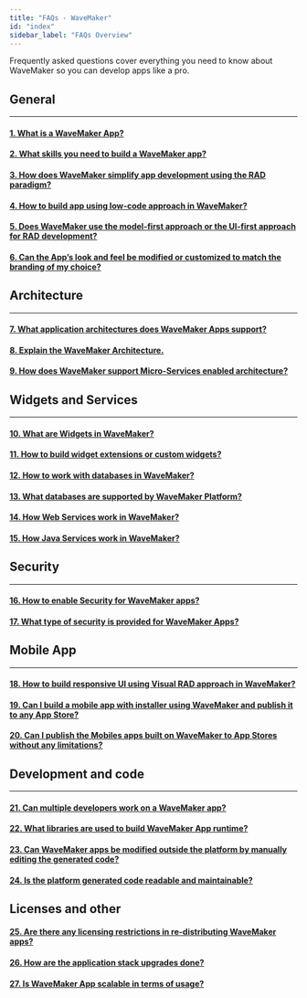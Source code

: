 ```yaml
---
title: "FAQs - WaveMaker"
id: "index"
sidebar_label: "FAQs Overview"
---
```

Frequently asked questions cover everything you need to know about WaveMaker so you can develop apps like a pro.     

## General 
---
#### [1. What is a WaveMaker App?](/learn/app-development/wavemaker-app-development-faqs/what-is-wavemaker-app)

#### [2. What skills you need to build a WaveMaker app?](/learn/app-development/wavemaker-app-development-faqs/skills-need-to-build-wavemaker-app)

#### [3. How does WaveMaker simplify app development using the RAD paradigm?](/learn/app-development/wavemaker-app-development-faqs/app-development-using-rad)

#### [4. How to build app using low-code approach in WaveMaker?](/learn/app-development/wavemaker-app-development-faqs/build-app-using-low-code-approach)

#### [5. Does WaveMaker use the model-first approach or the UI-first approach for RAD development?](/learn/app-development/wavemaker-app-development-faqs/model-first-or-UI-first-rad-development)  

#### [6. Can the App’s look and feel be modified or customized to match the branding of my choice?](/learn/app-development/wavemaker-app-development-faqs/customizing-app-to-your-own-branding)

## Architecture 
---

#### [7. What application architectures does WaveMaker Apps support?](/learn/app-development/wavemaker-app-development-faqs/wavemaker-application-architecture)


#### [8. Explain the WaveMaker Architecture.](/learn/app-development/wavemaker-app-development-faqs/wavemaker-architecture)



#### [9. How does WaveMaker support Micro-Services enabled architecture?](/learn/app-development/wavemaker-app-development-faqs/micro-services-enabled-architecture) 


## Widgets and Services
---

#### [10. What are Widgets in WaveMaker?](/learn/app-development/wavemaker-app-development-faqs/widgets-in-wavemaker)   

#### [11. How to build widget extensions or custom widgets?](/learn/app-development/wavemaker-app-development-faqs/building-widget-extension-custom-widget)
#### [12. How to work with databases in WaveMaker?](/learn/app-development/wavemaker-app-development-faqs/database-in-wavemaker)  

#### [13. What databases are supported by WaveMaker Platform?](/learn/app-development/wavemaker-app-development-faqs/databases-supported-by-wavemaker-platform)  

#### [14. How Web Services work in WaveMaker?](/learn/app-development/wavemaker-app-development-faqs/web-services)  

#### [15. How Java Services work in WaveMaker?](/learn/app-development/wavemaker-app-development-faqs/java-services-in-wavemaker)  



## Security
---

#### [16. How to enable Security for WaveMaker apps?](/learn/app-development/wavemaker-app-development-faqs/security-in-wavemaker)


#### [17. What type of security is provided for WaveMaker Apps?](/learn/app-development/wavemaker-app-development-faqs/security-provided-for-wavemaker-apps)

## Mobile App
---

#### [18. How to build responsive UI using Visual RAD approach in WaveMaker?](/learn/app-development/wavemaker-app-development-faqs/build-responsive-ui-using-visual-rad-approach)

#### [19. Can I build a mobile app with installer using WaveMaker and publish it to any App Store?](/learn/app-development/wavemaker-app-development-faqs/publishing-app-to-app-store) 

#### [20. Can I publish the Mobiles apps built on WaveMaker to App Stores without any limitations?](/learn/app-development/wavemaker-app-development-faqs/publish-to-app-store-without-any-limitations)



## Development and code
---

#### [21. Can multiple developers work on a WaveMaker app?](/learn/app-development/wavemaker-app-development-faqs/working-with-multiple-developers)

#### [22. What libraries are used to build WaveMaker App runtime?](/learn/app-development/wavemaker-app-development-faqs/libraries-used-app-runtime)

#### [23. Can WaveMaker apps be modified outside the platform by manually editing the generated code?](/learn/app-development/wavemaker-app-development-faqs/editing-generated-code-outside-platform)

#### [24. Is the platform generated code readable and maintainable?](/learn/app-development/wavemaker-app-development-faqs/platform-generated-code)


## Licenses and other

#### [25. Are there any licensing restrictions in re-distributing WaveMaker apps?](/learn/app-development/wavemaker-app-development-faqs/redistributing-licensing)  

#### [26. How are the application stack upgrades done?](/learn/app-development/wavemaker-app-development-faqs/application-stack-upgrades)

#### [27. Is WaveMaker App scalable in terms of usage?](/learn/app-development/wavemaker-app-development-faqs/is-wavemaker-app-scalable)
